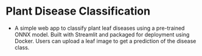 # Plant Disease Classification

 - A simple web app to classify plant leaf diseases using a pre-trained ONNX model.
   Built with Streamlit and packaged for deployment using Docker.
   Users can upload a leaf image to get a prediction of the disease class.
